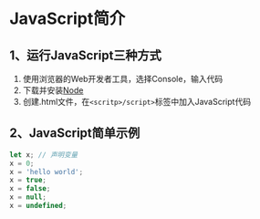 # JavaScript简介

## 1、运行JavaScript三种方式

1. 使用浏览器的Web开发者工具，选择Console，输入代码
2. 下载并安装[Node](https://nodejs.org/)
3. 创建.html文件，在`<scritp>/script>`标签中加入JavaScript代码

## 2、JavaScript简单示例

```js
let x; // 声明变量
x = 0;
x = 'hello world';
x = true;
x = false;
x = null;
x = undefined;
```